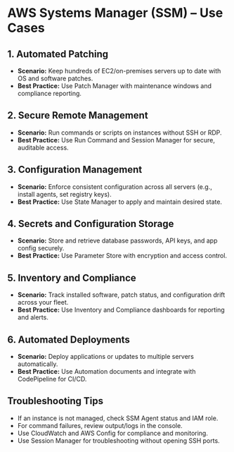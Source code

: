 # AWS Systems Manager (SSM) – Use Cases

## 1. Automated Patching
- **Scenario:** Keep hundreds of EC2/on-premises servers up to date with OS and software patches.
- **Best Practice:** Use Patch Manager with maintenance windows and compliance reporting.

## 2. Secure Remote Management
- **Scenario:** Run commands or scripts on instances without SSH or RDP.
- **Best Practice:** Use Run Command and Session Manager for secure, auditable access.

## 3. Configuration Management
- **Scenario:** Enforce consistent configuration across all servers (e.g., install agents, set registry keys).
- **Best Practice:** Use State Manager to apply and maintain desired state.

## 4. Secrets and Configuration Storage
- **Scenario:** Store and retrieve database passwords, API keys, and app config securely.
- **Best Practice:** Use Parameter Store with encryption and access control.

## 5. Inventory and Compliance
- **Scenario:** Track installed software, patch status, and configuration drift across your fleet.
- **Best Practice:** Use Inventory and Compliance dashboards for reporting and alerts.

## 6. Automated Deployments
- **Scenario:** Deploy applications or updates to multiple servers automatically.
- **Best Practice:** Use Automation documents and integrate with CodePipeline for CI/CD.

## Troubleshooting Tips
- If an instance is not managed, check SSM Agent status and IAM role.
- For command failures, review output/logs in the console.
- Use CloudWatch and AWS Config for compliance and monitoring.
- Use Session Manager for troubleshooting without opening SSH ports.
